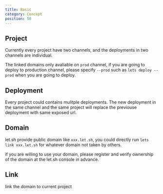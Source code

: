 ```yaml
---
title: Basic
category: Concept
position: 50
---
```


## Project

Currently every project have two channels, and the deployments in two channels are individual.

The linked domains only avaliable on `prod` channel, if you are going to deploy to production channel, please specify `--prod` such as `lets deploy --prod` when you are going to deploy.

## Deployment

Every project could contains mulitple deployments. The new deployment in the same channel and the same project will replace the previouse deployment with same exposed url.

## Domain

let.sh provide public domain like `xxx.let.sh`, you could directly run `lets link xxx.let.sh` for whatever domain not taken by others.

if you are willing to use your domain, please register and verify ownership of the domain at the let.sh console in advance.

## Link

link the domain to current project
